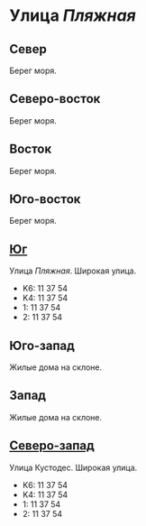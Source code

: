 # Улица *Пляжная*

## Север

Берег моря.

## Северо-восток

Берег моря.

## Восток

Берег моря.

## Юго-восток

Берег моря.

## [Юг](./10615075.md)

Улица *Пляжная*.
Широкая улица.

* K6:   11  37  54
* K4:   11  37  54
* 1:    11  37  54
* 2:    11  37  54

## Юго-запад

Жилые дома на склоне.

## Запад

Жилые дома на склоне.

## [Северо-запад](./10610045.md)

Улица Кустодес.
Широкая улица.

* K6:   11  37  54
* K4:   11  37  54
* 1:    11  37  54
* 2:    11  37  54
